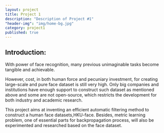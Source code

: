 ```yaml
---
layout: project
title: Project 1
description: "Description of Project #1"
"header-img": "img/home-bg.jpg"
category: project1
published: true
---
```


## Introduction:
With power of face recognition, many previous unimaginable tasks become tangible and achievable.

However, cost, in both human force and pecuniary investment, for creating large-scale and pure face dataset is still very high. Only big companies and institutions have enough support to construct such dataset as mentioned above and some are not open-source, which restricts the development for both industry and academic research.

This project aims at inventing an efficient automatic filtering method to construct a human face datasets,HKU-face. Besides, metric learning problem, one of essential parts for backpropagation process, will also be experimented and researched based on the face dataset.

